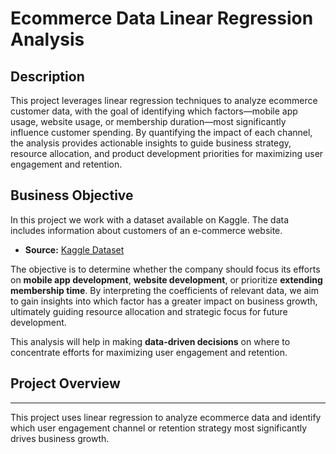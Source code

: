 
# Ecommerce Data Linear Regression Analysis

## Description

This project leverages linear regression techniques to analyze ecommerce customer data, with the goal of identifying which factors—mobile app usage, website usage, or membership duration—most significantly influence customer spending. By quantifying the impact of each channel, the analysis provides actionable insights to guide business strategy, resource allocation, and product development priorities for maximizing user engagement and retention.



## Business Objective

In this project we work with a dataset available on Kaggle. The data includes information about customers of an e-commerce website.
- **Source:** [Kaggle Dataset](https://www.kaggle.com/datasets/kolawale/focusing-on-mobile-app-or-website)

The objective is to determine whether the company should focus its efforts on **mobile app development**, **website development**, or prioritize **extending membership time**. By interpreting the coefficients of relevant data, we aim to gain insights into which factor has a greater impact on business growth, ultimately guiding resource allocation and strategic focus for future development.

This analysis will help in making **data-driven decisions** on where to concentrate efforts for maximizing user engagement and retention.



## Project Overview
---
This project uses linear regression to analyze ecommerce data and identify which user engagement channel or retention strategy most significantly drives business growth.


